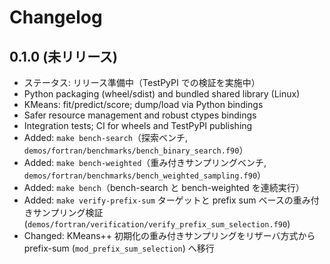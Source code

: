 # Changelog

## 0.1.0 (未リリース)
- ステータス: リリース準備中（TestPyPI での検証を実施中）
- Python packaging (wheel/sdist) and bundled shared library (Linux)
- KMeans: fit/predict/score; dump/load via Python bindings
- Safer resource management and robust ctypes bindings
- Integration tests; CI for wheels and TestPyPI publishing
- Added: `make bench-search`（探索ベンチ, `demos/fortran/benchmarks/bench_binary_search.f90`）
- Added: `make bench-weighted`（重み付きサンプリングベンチ, `demos/fortran/benchmarks/bench_weighted_sampling.f90`）
- Added: `make bench`（bench-search と bench-weighted を連続実行）
- Added: `make verify-prefix-sum` ターゲットと prefix sum ベースの重み付きサンプリング検証 (`demos/fortran/verification/verify_prefix_sum_selection.f90`)
- Changed: KMeans++ 初期化の重み付きサンプリングをリザーバ方式から prefix-sum (`mod_prefix_sum_selection`) へ移行

